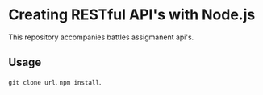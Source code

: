 # Creating RESTful API's with Node.js
This repository accompanies battles assigmanent api's.

## Usage
```git clone url```.
```npm install```.
